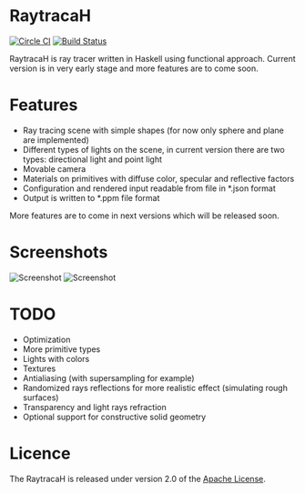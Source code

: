 # RaytracaH

[![Circle CI](https://circleci.com/gh/rafalnowak/RaytracaH.svg?style=svg)](https://circleci.com/gh/rafalnowak/RaytracaH) [![Build Status](https://travis-ci.org/rafalnowak/RaytracaH.svg?branch=master)](https://travis-ci.org/rafalnowak/RaytracaH)

RaytracaH is ray tracer written in Haskell using functional approach.
Current version is in very early stage and more features are to come soon.

# Features

- Ray tracing scene with simple shapes (for now only sphere and plane are implemented)
- Different types of lights on the scene, in current version there are two types: directional light and point light
- Movable camera
- Materials on primitives with diffuse color, specular and reflective factors
- Configuration and rendered input readable from file in *.json format
- Output is written to *.ppm file format

More features are to come in next versions which will be released soon.

# Screenshots

![Screenshot](http://i.imgur.com/QeoX2Ab.png)
![Screenshot](http://i.imgur.com/H9zNJkg.png)

# TODO

- Optimization
- More primitive types
- Lights with colors
- Textures
- Antialiasing (with supersampling for example)
- Randomized rays reflections for more realistic effect (simulating rough surfaces)
- Transparency and light rays refraction
- Optional support for constructive solid geometry

# Licence

The RaytracaH is released under version 2.0 of the [Apache License](http://www.apache.org/licenses/LICENSE-2.0).
